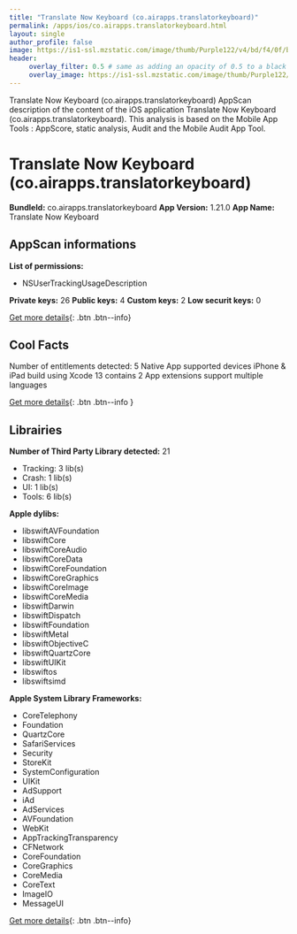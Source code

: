 ```yaml
---
title: "Translate Now Keyboard (co.airapps.translatorkeyboard)"
permalink: /apps/ios/co.airapps.translatorkeyboard.html
layout: single
author_profile: false
image: https://is1-ssl.mzstatic.com/image/thumb/Purple122/v4/bd/f4/0f/bdf40f44-95a9-1e38-9aea-213bd2547837/AppIcon-0-0-1x_U007emarketing-0-0-0-7-0-0-sRGB-0-0-0-GLES2_U002c0-512MB-85-220-0-0.png/512x512bb.jpg
header: 
     overlay_filter: 0.5 # same as adding an opacity of 0.5 to a black background
     overlay_image: https://is1-ssl.mzstatic.com/image/thumb/Purple122/v4/bd/f4/0f/bdf40f44-95a9-1e38-9aea-213bd2547837/AppIcon-0-0-1x_U007emarketing-0-0-0-7-0-0-sRGB-0-0-0-GLES2_U002c0-512MB-85-220-0-0.png/512x512bb.jpg
---
```

Translate Now Keyboard (co.airapps.translatorkeyboard) AppScan description of the content of the iOS application Translate Now Keyboard (co.airapps.translatorkeyboard). This analysis is based on the Mobile App Tools : AppScore, static analysis, Audit and the Mobile Audit App Tool.

# Translate Now Keyboard (co.airapps.translatorkeyboard)

**BundleId:** co.airapps.translatorkeyboard
**App Version:** 1.21.0
**App Name:** Translate Now Keyboard


## AppScan informations 

**List of permissions:** 
- NSUserTrackingUsageDescription
  
  
**Private keys:** 26
**Public keys:** 4
**Custom keys:** 2
**Low securit keys:** 0
  
[Get more details](/pricing.html){: .btn .btn--info}

## Cool Facts

Number of entitlements detected: 5
Native App
supported devices iPhone & iPad
build using Xcode 13
contains 2 App extensions
support multiple languages
  
[Get more details](/pricing.html){: .btn .btn--info }

## Librairies 
**Number of Third Party Library detected:** 21
- Tracking: 3 lib(s)
- Crash: 1 lib(s)
- UI: 1 lib(s)
- Tools: 6 lib(s)


**Apple dylibs:**
- libswiftAVFoundation
- libswiftCore
- libswiftCoreAudio
- libswiftCoreData
- libswiftCoreFoundation
- libswiftCoreGraphics
- libswiftCoreImage
- libswiftCoreMedia
- libswiftDarwin
- libswiftDispatch
- libswiftFoundation
- libswiftMetal
- libswiftObjectiveC
- libswiftQuartzCore
- libswiftUIKit
- libswiftos
- libswiftsimd


**Apple System Library Frameworks:**
- CoreTelephony
- Foundation
- QuartzCore
- SafariServices
- Security
- StoreKit
- SystemConfiguration
- UIKit
- AdSupport
- iAd
- AdServices
- AVFoundation
- WebKit
- AppTrackingTransparency
- CFNetwork
- CoreFoundation
- CoreGraphics
- CoreMedia
- CoreText
- ImageIO
- MessageUI


  
[Get more details](/pricing.html){: .btn .btn--info}

